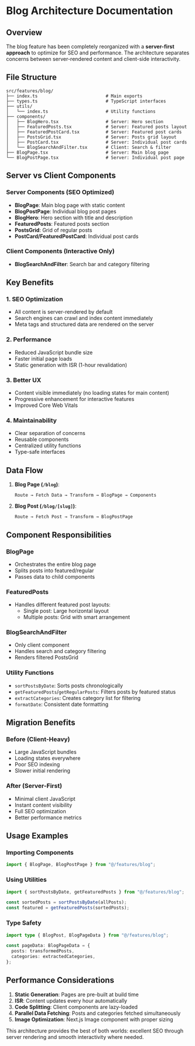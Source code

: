 # Blog Architecture Documentation

## Overview

The blog feature has been completely reorganized with a **server-first approach** to optimize for SEO and performance. The architecture separates concerns between server-rendered content and client-side interactivity.

## File Structure

```
src/features/blog/
├── index.ts                          # Main exports
├── types.ts                          # TypeScript interfaces
├── utils/
│   └── index.ts                      # Utility functions
├── components/
│   ├── BlogHero.tsx                  # Server: Hero section
│   ├── FeaturedPosts.tsx             # Server: Featured posts layout
│   ├── FeaturedPostCard.tsx          # Server: Featured post cards
│   ├── PostsGrid.tsx                 # Server: Posts grid layout
│   ├── PostCard.tsx                  # Server: Individual post cards
│   └── BlogSearchAndFilter.tsx       # Client: Search & filter
├── BlogPage.tsx                      # Server: Main blog page
└── BlogPostPage.tsx                  # Server: Individual post page
```

## Server vs Client Components

### Server Components (SEO Optimized)

- **BlogPage**: Main blog page with static content
- **BlogPostPage**: Individual blog post pages
- **BlogHero**: Hero section with title and description
- **FeaturedPosts**: Featured posts section
- **PostsGrid**: Grid of regular posts
- **PostCard/FeaturedPostCard**: Individual post cards

### Client Components (Interactive Only)

- **BlogSearchAndFilter**: Search bar and category filtering

## Key Benefits

### 1. **SEO Optimization**

- All content is server-rendered by default
- Search engines can crawl and index content immediately
- Meta tags and structured data are rendered on the server

### 2. **Performance**

- Reduced JavaScript bundle size
- Faster initial page loads
- Static generation with ISR (1-hour revalidation)

### 3. **Better UX**

- Content visible immediately (no loading states for main content)
- Progressive enhancement for interactive features
- Improved Core Web Vitals

### 4. **Maintainability**

- Clear separation of concerns
- Reusable components
- Centralized utility functions
- Type-safe interfaces

## Data Flow

1. **Blog Page (`/blog`)**:

   ```
   Route → Fetch Data → Transform → BlogPage → Components
   ```

2. **Blog Post (`/blog/[slug]`)**:
   ```
   Route → Fetch Post → Transform → BlogPostPage
   ```

## Component Responsibilities

### BlogPage

- Orchestrates the entire blog page
- Splits posts into featured/regular
- Passes data to child components

### FeaturedPosts

- Handles different featured post layouts:
  - Single post: Large horizontal layout
  - Multiple posts: Grid with smart arrangement

### BlogSearchAndFilter

- Only client component
- Handles search and category filtering
- Renders filtered PostsGrid

### Utility Functions

- `sortPostsByDate`: Sorts posts chronologically
- `getFeaturedPosts`/`getRegularPosts`: Filters posts by featured status
- `extractCategories`: Creates category list for filtering
- `formatDate`: Consistent date formatting

## Migration Benefits

### Before (Client-Heavy)

- Large JavaScript bundles
- Loading states everywhere
- Poor SEO indexing
- Slower initial rendering

### After (Server-First)

- Minimal client JavaScript
- Instant content visibility
- Full SEO optimization
- Better performance metrics

## Usage Examples

### Importing Components

```typescript
import { BlogPage, BlogPostPage } from "@/features/blog";
```

### Using Utilities

```typescript
import { sortPostsByDate, getFeaturedPosts } from "@/features/blog";

const sortedPosts = sortPostsByDate(allPosts);
const featured = getFeaturedPosts(sortedPosts);
```

### Type Safety

```typescript
import type { BlogPost, BlogPageData } from "@/features/blog";

const pageData: BlogPageData = {
  posts: transformedPosts,
  categories: extractedCategories,
};
```

## Performance Considerations

1. **Static Generation**: Pages are pre-built at build time
2. **ISR**: Content updates every hour automatically
3. **Code Splitting**: Client components are lazy-loaded
4. **Parallel Data Fetching**: Posts and categories fetched simultaneously
5. **Image Optimization**: Next.js Image component with proper sizing

This architecture provides the best of both worlds: excellent SEO through server rendering and smooth interactivity where needed.
